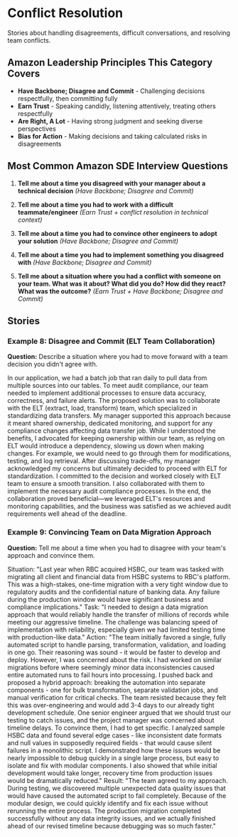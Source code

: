 # Conflict Resolution

Stories about handling disagreements, difficult conversations, and resolving team conflicts.

## Amazon Leadership Principles This Category Covers
- **Have Backbone; Disagree and Commit** - Challenging decisions respectfully, then committing fully
- **Earn Trust** - Speaking candidly, listening attentively, treating others respectfully
- **Are Right, A Lot** - Having strong judgment and seeking diverse perspectives
- **Bias for Action** - Making decisions and taking calculated risks in disagreements

## Most Common Amazon SDE Interview Questions

1. **Tell me about a time you disagreed with your manager about a technical decision** *(Have Backbone; Disagree and Commit)*

2. **Tell me about a time you had to work with a difficult teammate/engineer** *(Earn Trust + conflict resolution in technical context)*

3. **Tell me about a time you had to convince other engineers to adopt your solution** *(Have Backbone; Disagree and Commit)*

4. **Tell me about a time you had to implement something you disagreed with** *(Have Backbone; Disagree and Commit)*

5. **Tell me about a situation where you had a conflict with someone on your team. What was it about? What did you do? How did they react? What was the outcome?** *(Earn Trust + Have Backbone; Disagree and Commit)*

## Stories

### Example 8: Disagree and Commit (ELT Team Collaboration)
**Question:** Describe a situation where you had to move forward with a team decision you didn't agree with.

In our application, we had a batch job that ran daily to pull data from multiple sources into our tables. To meet audit compliance, our team needed to implement additional processes to ensure data accuracy, correctness, and failure alerts. The proposed solution was to collaborate with the ELT (extract, load, transform) team, which specialized in standardizing data transfers. My manager supported this approach because it meant shared ownership, dedicated monitoring, and support for any compliance changes affecting data transfer job. While I understood the benefits, I advocated for keeping ownership within our team, as relying on ELT would introduce a dependency, slowing us down when making changes. For example, we would need to go through them for modifications, testing, and log retrieval. After discussing trade-offs, my manager acknowledged my concerns but ultimately decided to proceed with ELT for standardization. I committed to the decision and worked closely with ELT team to ensure a smooth transition. I also collaborated with them to implement the necessary audit compliance processes. In the end, the collaboration proved beneficial—we leveraged ELT's resources and monitoring capabilities, and the business was satisfied as we achieved audit requirements well ahead of the deadline.

### Example 9: Convincing Team on Data Migration Approach
**Question:** Tell me about a time when you had to disagree with your team's approach and convince them.


Situation: "Last year when RBC acquired HSBC, our team was tasked with migrating all client and financial data from HSBC systems to RBC's platform. This was a high-stakes, one-time migration with a very tight window due to regulatory audits and the confidential nature of banking data. Any failure during the production window would have significant business and compliance implications."
Task: "I needed to design a data migration approach that would reliably handle the transfer of millions of records while meeting our aggressive timeline. The challenge was balancing speed of implementation with reliability, especially given we had limited testing time with production-like data."
Action: "The team initially favored a single, fully automated script to handle parsing, transformation, validation, and loading in one go. Their reasoning was sound - it would be faster to develop and deploy. However, I was concerned about the risk. I had worked on similar migrations before where seemingly minor data inconsistencies caused entire automated runs to fail hours into processing.
I pushed back and proposed a hybrid approach: breaking the automation into separate components - one for bulk transformation, separate validation jobs, and manual verification for critical checks. The team resisted because they felt this was over-engineering and would add 3-4 days to our already tight development schedule. One senior engineer argued that we should trust our testing to catch issues, and the project manager was concerned about timeline delays.
To convince them, I had to get specific. I analyzed sample HSBC data and found several edge cases - like inconsistent date formats and null values in supposedly required fields - that would cause silent failures in a monolithic script. I demonstrated how these issues would be nearly impossible to debug quickly in a single large process, but easy to isolate and fix with modular components. I also showed that while initial development would take longer, recovery time from production issues would be dramatically reduced."
Result: "The team agreed to my approach. During testing, we discovered multiple unexpected data quality issues that would have caused the automated script to fail completely. Because of the modular design, we could quickly identify and fix each issue without rerunning the entire process. The production migration completed successfully without any data integrity issues, and we actually finished ahead of our revised timeline because debugging was so much faster."
